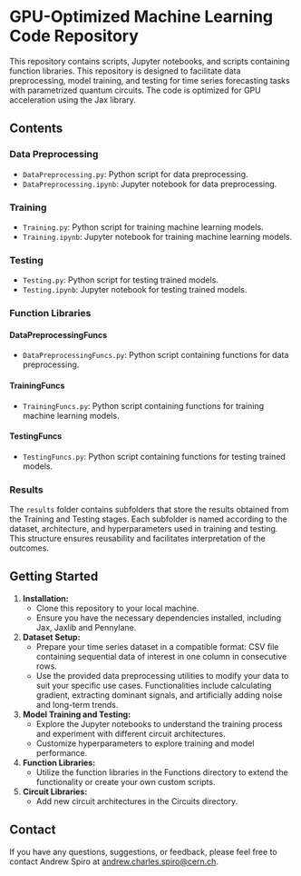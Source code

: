 # GPU-Optimized Machine Learning Code Repository

This repository contains scripts, Jupyter notebooks, and scripts containing function libraries. This repository is designed to facilitate data preprocessing, model training, and testing for time series forecasting tasks with parametrized quantum circuits. The code is optimized for GPU acceleration using the Jax library.

## Contents

### Data Preprocessing

- `DataPreprocessing.py`: Python script for data preprocessing.
- `DataPreprocessing.ipynb`: Jupyter notebook for data preprocessing.

### Training

- `Training.py`: Python script for training machine learning models.
- `Training.ipynb`: Jupyter notebook for training machine learning models.

### Testing

- `Testing.py`: Python script for testing trained models.
- `Testing.ipynb`: Jupyter notebook for testing trained models.

### Function Libraries

#### DataPreprocessingFuncs

- `DataPreprocessingFuncs.py`: Python script containing functions for data preprocessing.

#### TrainingFuncs

- `TrainingFuncs.py`: Python script containing functions for training machine learning models.

#### TestingFuncs

- `TestingFuncs.py`: Python script containing functions for testing trained models.

### Results

The `results` folder contains subfolders that store the results obtained from the Training and Testing stages. Each subfolder is named according to the dataset, architecture, and hyperparameters used in training and testing. This structure ensures reusability and facilitates interpretation of the outcomes.

## **Getting Started**

1. **Installation:**
    - Clone this repository to your local machine.
    - Ensure you have the necessary dependencies installed, including Jax, Jaxlib and Pennylane.
2. **Dataset Setup:**
    - Prepare your time series dataset in a compatible format: CSV file containing sequential data of interest in one column in consecutive rows.
    - Use the provided data preprocessing utilities to modify your data to suit your specific use cases. Functionalities include calculating gradient, extracting dominant signals, and artificially adding noise and long-term trends.
3. **Model Training and Testing:**
    - Explore the Jupyter notebooks to understand the training process and experiment with different circuit architectures.
    - Customize hyperparameters to explore training and model performance.
4. **Function Libraries:**
    - Utilize the function libraries in the Functions directory to extend the functionality or create your own custom scripts.
5. **Circuit Libraries:**
    - Add new circuit architectures in the Circuits directory.

## Contact

If you have any questions, suggestions, or feedback, please feel free to contact Andrew Spiro at andrew.charles.spiro@cern.ch. 

